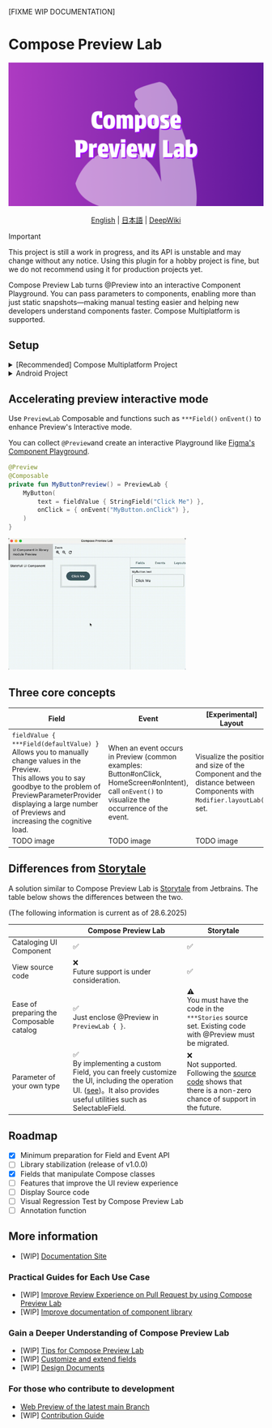 [FIXME WIP DOCUMENTATION]

# Compose Preview Lab

<img src="./docs/cover.png" width="1024" />

<p align="center">
<a href="https://github.com/TBSten/compose-preview-lab/blob/main/README.md">English</a>
 | 
<a href="https://github.com/TBSten/compose-preview-lab/blob/main/README.ja.md">日本語</a>
 | 
<a href="https://deepwiki.com/TBSten/compose-preview-lab">DeepWiki</a>
</p>

> [!IMPORTANT]
> This project is still a work in progress, and its API is unstable and may change without any
> notice. Using this plugin for a hobby project is fine, but we do not recommend using it for
> production projects yet.

Compose Preview Lab turns @Preview into an interactive Component Playground.
You can pass parameters to components, enabling more than just static snapshots—making manual testing easier and helping new
developers understand components faster.
Compose Multiplatform is supported.

## Setup

<details>
<summary> [Recommended] Compose Multiplatform Project</summary>

Please set up the following for all modules for which you want to collect `@Preview` using Compose
Preview Lab.

```kts
plugins {
    // ⭐️ Add KSP for collect `@Preview`
    id("com.google.devtools.ksp") version "<ksp-version>"
}

kotlin {
    sourceSets {
        commonMain.dependencies {
            // ⭐️ Add Compose Preview Lab runtime artifact
            implementation("me.tbsten.compose.preview.lab:runtime:<compose-preview-lab-version>")
        }
    }
}

dependencies {
    // ⭐️ Add Compose Preview Lab KSP plugin
    val composePreviewLabKspPlugin =
        "me.tbsten.compose.preview.lab:ksp-plugin:<compose-preview-lab-version>"
    add("kspCommonMainMetadata", composePreviewLabKspPlugin)
    // each platform
    add("kspAndroid", composePreviewLabKspPlugin)
    add("kspIosX64", composePreviewLabKspPlugin)
    add("kspIosArm64", composePreviewLabKspPlugin)
    add("kspJvm", composePreviewLabKspPlugin)
    add("kspJs", composePreviewLabKspPlugin)
    add("kspWasmJs", composePreviewLabKspPlugin)
}
```

</details>

<details>
<summary> Android Project </summary>

> 🚨 WARNING
>
> Pure Android projects (projects that do not use the Kotlin Multiplatform) can also use
> the Compose Preview Lab, but their functionality is severely limited,
> such as not being able to browse on the
> web, and it may be difficult to see the benefits of the Compose Preview Lab. However, the
> Consider using Compose Multiplatform even if your project is Android-only.
> I believe that this concept is not limited to Compose Preview Lab, but should be the norm for all
> projects using Compose in the future.

```kts
plugins {
    // ⭐️ add ksp for collect `@Preview`
    id("com.google.devtools.ksp") version "<ksp-version>"
}

dependencies {
    ksp("me.tbsten.compose.preview.lab:ksp-plugin:<compose-preview-lab-version>")
}
```

</details>

## Accelerating preview interactive mode

Use `PreviewLab` Composable and functions such as `***Field()` `onEvent()` to enhance Preview's
Interactive mode.

You can collect `@Preview`and create an interactive Playground
like [Figma's Component Playground](https://help.figma.com/hc/en-us/articles/15023124644247-Guide-to-Dev-Mode#try-component-variations-in-the-component-playground).

```kt
@Preview
@Composable
private fun MyButtonPreview() = PreviewLab {
    MyButton(
        text = fieldValue { StringField("Click Me") },
        onClick = { onEvent("MyButton.onClick") },
    )
}
```

<img src="./docs/demo.gif" width="350" />

## Three core concepts

| Field                                                                                                                                                                                                                                                | Event                                                                                                                                              | [Experimental] Layout                                                                                                 |
|------------------------------------------------------------------------------------------------------------------------------------------------------------------------------------------------------------------------------------------------------|----------------------------------------------------------------------------------------------------------------------------------------------------|-----------------------------------------------------------------------------------------------------------------------|
| `fieldValue { ***Field(defaultValue) }` Allows you to manually change values in the Preview. <br> This allows you to say goodbye to the problem of PreviewParameterProvider displaying a large number of Previews and increasing the cognitive load. | When an event occurs in Preview (common examples: Button#onClick, HomeScreen#onIntent), call `onEvent()` to visualize the occurrence of the event. | Visualize the position and size of the Component and the distance between Components with `Modifier.layoutLab()` set. |
| TODO image                                                                                                                                                                                                                                           | TODO image                                                                                                                                         | TODO image                                                                                                            |

## Differences from [Storytale](https://github.com/Kotlin/Storytale)

A solution similar to Compose Preview Lab is [Storytale](https://github.com/Kotlin/Storytale) from
Jetbrains.
The table below shows the differences between the two.

(The following information is current as of 28.6.2025)

|                                          | Compose Preview Lab                                                                                                                                                                         | Storytale                                                                                                                                                                                                                                                                                                            |
|------------------------------------------|---------------------------------------------------------------------------------------------------------------------------------------------------------------------------------------------|----------------------------------------------------------------------------------------------------------------------------------------------------------------------------------------------------------------------------------------------------------------------------------------------------------------------|
| Cataloging UI Component                  | ✅                                                                                                                                                                                           | ✅                                                                                                                                                                                                                                                                                                                    |
| View source code                         | ❌ <br> Future support is under consideration.                                                                                                                                               | ✅                                                                                                                                                                                                                                                                                                                    |
| Ease of preparing the Composable catalog | ✅ <br> Just enclose @Preview in `PreviewLab { }`.                                                                                                                                           | ⚠️ <br> You must have the code in the `***Stories` source set. Existing code with @Preview must be migrated.                                                                                                                                                                                                         |
| Parameter of your own type               | ✅ <br> By implementing a custom Field, you can freely customize the UI, including the operation UI. ([see](https://example.com))。It also provides useful utilities such as SelectableField. | ❌ <br> Not supported. Following the [source code](https://github.com/Kotlin/Storytale/blob/57f41aaee1a21d98d637fe752931715232deed9e/modules/gallery/src/commonMain/kotlin/org/jetbrains/compose/storytale/gallery/material3/StoryParameters.kt#L161) shows that there is a non-zero chance of support in the future. |

## Roadmap

- [x] Minimum preparation for Field and Event API
- [ ] Library stabilization (release of v1.0.0)
- [x] Fields that manipulate Compose classes
- [ ] Features that improve the UI review experience
- [ ] Display Source code
- [ ] Visual Regression Test by Compose Preview Lab
- [ ] Annotation function

## More information

- [WIP] [Documentation Site]()

### Practical Guides for Each Use Case

- [WIP] [Improve Review Experience on Pull Request by using Compose Preview Lab](https://github.com/TBSten/compose-preview-lab/blob/main/docs/improve-review-experience-on-pull-request.md)
- [WIP] [Improve documentation of component library](https://github.com/TBSten/compose-preview-lab/blob/main/docs/improve-documentation-of-component-library.md)

### Gain a Deeper Understanding of Compose Preview Lab

- [WIP] [Tips for Compose Preview Lab](https://github.com/TBSten/compose-preview-lab/blob/main/docs/tips.md)
- [WIP] [Customize and extend fields](https://github.com/TBSten/compose-preview-lab/blob/main/docs/customize-field.md)
- [WIP] [Design Documents](https://github.com/TBSten/compose-preview-lab/blob/main/docs/design/index.md)

### For those who contribute to development

- [Web Preview of the latest main Branch](https://tbsten.github.io/compose-preview-lab/dev/main/wasmJs/)
- [WIP] [Contribution Guide](https://github.com/TBSten/compose-preview-lab/blob/main/docs/contribute-guide.md)
